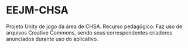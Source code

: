 # EEJM-CHSA
Projeto Unity de jogo da área de CHSA. Recurso pedagógico.
Faz uso de arquivos Creative Commons, sendo seus correspondentes criadores anunciados durante uso do aplicativo.
